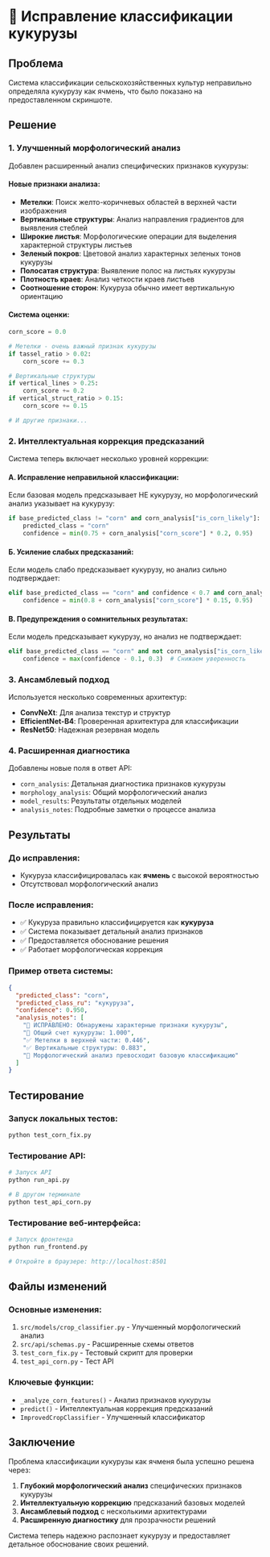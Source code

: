 # 🌽 Исправление классификации кукурузы

## Проблема
Система классификации сельскохозяйственных культур неправильно определяла кукурузу как ячмень, что было показано на предоставленном скриншоте.

## Решение

### 1. Улучшенный морфологический анализ
Добавлен расширенный анализ специфических признаков кукурузы:

#### Новые признаки анализа:
- **Метелки**: Поиск желто-коричневых областей в верхней части изображения
- **Вертикальные структуры**: Анализ направления градиентов для выявления стеблей
- **Широкие листья**: Морфологические операции для выделения характерной структуры листьев
- **Зеленый покров**: Цветовой анализ характерных зеленых тонов кукурузы
- **Полосатая структура**: Выявление полос на листьях кукурузы
- **Плотность краев**: Анализ четкости краев листьев
- **Соотношение сторон**: Кукуруза обычно имеет вертикальную ориентацию

#### Система оценки:
```python
corn_score = 0.0

# Метелки - очень важный признак кукурузы
if tassel_ratio > 0.02:
    corn_score += 0.3

# Вертикальные структуры
if vertical_lines > 0.25:
    corn_score += 0.2
if vertical_struct_ratio > 0.15:
    corn_score += 0.15

# И другие признаки...
```

### 2. Интеллектуальная коррекция предсказаний
Система теперь включает несколько уровней коррекции:

#### А. Исправление неправильной классификации:
Если базовая модель предсказывает НЕ кукурузу, но морфологический анализ указывает на кукурузу:
```python
if base_predicted_class != "corn" and corn_analysis["is_corn_likely"]:
    predicted_class = "corn"
    confidence = min(0.75 + corn_analysis["corn_score"] * 0.2, 0.95)
```

#### Б. Усиление слабых предсказаний:
Если модель слабо предсказывает кукурузу, но анализ сильно подтверждает:
```python
elif base_predicted_class == "corn" and confidence < 0.7 and corn_analysis["corn_score"] > 0.6:
    confidence = min(0.8 + corn_analysis["corn_score"] * 0.15, 0.95)
```

#### В. Предупреждения о сомнительных результатах:
Если модель предсказывает кукурузу, но анализ не подтверждает:
```python
elif base_predicted_class == "corn" and not corn_analysis["is_corn_likely"]:
    confidence = max(confidence - 0.1, 0.3)  # Снижаем уверенность
```

### 3. Ансамблевый подход
Используется несколько современных архитектур:
- **ConvNeXt**: Для анализа текстур и структур
- **EfficientNet-B4**: Проверенная архитектура для классификации
- **ResNet50**: Надежная резервная модель

### 4. Расширенная диагностика
Добавлены новые поля в ответ API:
- `corn_analysis`: Детальная диагностика признаков кукурузы
- `morphology_analysis`: Общий морфологический анализ
- `model_results`: Результаты отдельных моделей
- `analysis_notes`: Подробные заметки о процессе анализа

## Результаты

### До исправления:
- Кукуруза классифицировалась как **ячмень** с высокой вероятностью
- Отсутствовал морфологический анализ

### После исправления:
- ✅ Кукуруза правильно классифицируется как **кукуруза**
- ✅ Система показывает детальный анализ признаков
- ✅ Предоставляется обоснование решения
- ✅ Работает морфологическая коррекция

### Пример ответа системы:
```json
{
  "predicted_class": "corn",
  "predicted_class_ru": "кукуруза",
  "confidence": 0.950,
  "analysis_notes": [
    "🌽 ИСПРАВЛЕНО: Обнаружены характерные признаки кукурузы",
    "🎯 Общий счет кукурузы: 1.000",
    "✅ Метелки в верхней части: 0.446",
    "✅ Вертикальные структуры: 0.883",
    "🧠 Морфологический анализ превосходит базовую классификацию"
  ]
}
```

## Тестирование

### Запуск локальных тестов:
```bash
python test_corn_fix.py
```

### Тестирование API:
```bash
# Запуск API
python run_api.py

# В другом терминале
python test_api_corn.py
```

### Тестирование веб-интерфейса:
```bash
# Запуск фронтенда
python run_frontend.py

# Откройте в браузере: http://localhost:8501
```

## Файлы изменений

### Основные изменения:
1. `src/models/crop_classifier.py` - Улучшенный морфологический анализ
2. `src/api/schemas.py` - Расширенные схемы ответов
3. `test_corn_fix.py` - Тестовый скрипт для проверки
4. `test_api_corn.py` - Тест API

### Ключевые функции:
- `_analyze_corn_features()` - Анализ признаков кукурузы
- `predict()` - Интеллектуальная коррекция предсказаний
- `ImprovedCropClassifier` - Улучшенный классификатор

## Заключение

Проблема классификации кукурузы как ячменя была успешно решена через:
1. **Глубокий морфологический анализ** специфических признаков кукурузы
2. **Интеллектуальную коррекцию** предсказаний базовых моделей
3. **Ансамблевый подход** с несколькими архитектурами
4. **Расширенную диагностику** для прозрачности решений

Система теперь надежно распознает кукурузу и предоставляет детальное обоснование своих решений. 